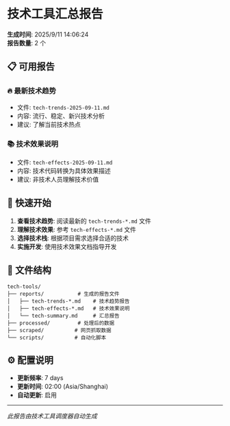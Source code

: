 # 技术工具汇总报告

**生成时间**: 2025/9/11 14:06:24  
**报告数量**: 2 个

## 📋 可用报告

### 🔥 最新技术趋势
- 文件: `tech-trends-2025-09-11.md`
- 内容: 流行、稳定、新兴技术分析
- 建议: 了解当前技术热点

### 📚 技术效果说明
- 文件: `tech-effects-2025-09-11.md`
- 内容: 技术代码转换为具体效果描述
- 建议: 非技术人员理解技术价值

## 🚀 快速开始

1. **查看技术趋势**: 阅读最新的 `tech-trends-*.md` 文件
2. **理解技术效果**: 参考 `tech-effects-*.md` 文件
3. **选择技术栈**: 根据项目需求选择合适的技术
4. **实施开发**: 使用技术效果文档指导开发

## 📁 文件结构

```
tech-tools/
├── reports/           # 生成的报告文件
│   ├── tech-trends-*.md    # 技术趋势报告
│   ├── tech-effects-*.md   # 技术效果说明
│   └── tech-summary.md     # 汇总报告
├── processed/         # 处理后的数据
├── scraped/          # 网页抓取数据
└── scripts/          # 自动化脚本
```

## ⚙️ 配置说明

- **更新频率**: 7 days
- **更新时间**: 02:00 (Asia/Shanghai)
- **自动更新**: 启用

---
*此报告由技术工具调度器自动生成*
